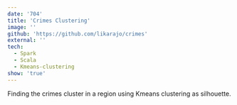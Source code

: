 ```yaml
---
date: '704'
title: 'Crimes Clustering'
image: ''
github: 'https://github.com/likarajo/crimes'
external: ''
tech:
  - Spark
  - Scala
  - Kmeans-clustering
show: 'true'
---
```


Finding the crimes cluster in a region using Kmeans clustering as silhouette.